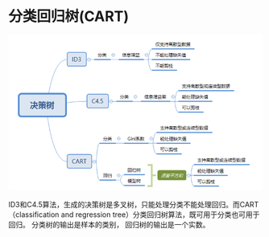 # 分类回归树(CART)
![](image/cart1.png)

ID3和C4.5算法，生成的决策树是多叉树，只能处理分类不能处理回归。而CART（classification and regression tree）分类回归树算法，既可用于分类也可用于回归。 分类树的输出是样本的类别， 回归树的输出是一个实数。

[](https://zhuanlan.zhihu.com/p/139523931)
